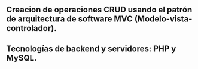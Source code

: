 ## Creacion de operaciones CRUD usando el patrón de arquitectura de software MVC (Modelo-vista-controlador).

## Tecnologías de backend y servidores: PHP y MySQL.
